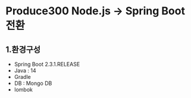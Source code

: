 # Produce300 Node.js -> Spring Boot 전환
 

## 1.환경구성
- Spring Boot 2.3.1.RELEASE
- Java : 14
- Gradle
- DB : Mongo DB
- lombok